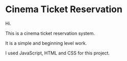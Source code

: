 # Cinema Ticket Reservation

Hi.

This is a cinema ticket reservation system.

It is a simple and beginning level work.

I used JavaScript, HTML and CSS for this project.

